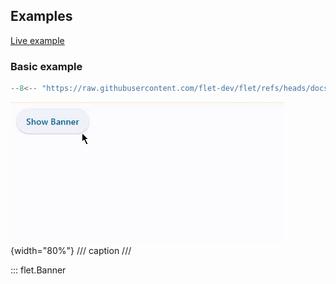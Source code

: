 ## Examples

[Live example](https://flet-controls-gallery.fly.dev/dialogs/banner)

### Basic example

```python
--8<-- "https://raw.githubusercontent.com/flet-dev/flet/refs/heads/docs/sdk/python/examples/python/controls/banner/basic.py"
```

![basic](https://raw.githubusercontent.com/flet-dev/flet/docs/sdk/python/examples/python/controls/banner/media/basic.gif){width="80%"}
/// caption
///

::: flet.Banner

